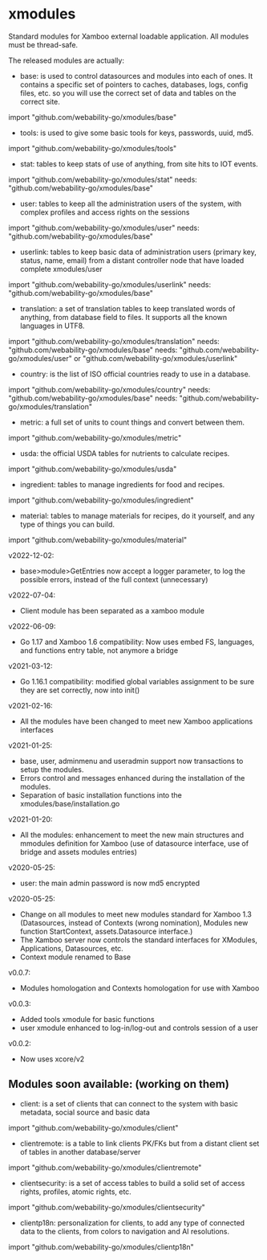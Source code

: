 # xmodules

Standard modules for Xamboo external loadable application.
All modules must be thread-safe.

The released modules are actually:

- base: is used to control datasources and modules into each of ones. It contains a specific set of pointers to caches, databases, logs, config files, etc. so you will use the correct set of data and tables on the correct site.

import "github.com/webability-go/xmodules/base"


- tools: is used to give some basic tools for keys, passwords, uuid, md5.

import "github.com/webability-go/xmodules/tools"


- stat: tables to keep stats of use of anything, from site hits to IOT events.

import "github.com/webability-go/xmodules/stat"
needs: "github.com/webability-go/xmodules/base"


- user: tables to keep all the administration users of the system, with complex profiles and access rights on the sessions

import "github.com/webability-go/xmodules/user"
needs: "github.com/webability-go/xmodules/base"


- userlink: tables to keep basic data of administration users (primary key, status, name, email) from a distant controller node that have loaded complete xmodules/user

import "github.com/webability-go/xmodules/userlink"
needs: "github.com/webability-go/xmodules/base"


- translation: a set of translation tables to keep translated words of anything, from database field to files. It supports all the known languages in UTF8.

import "github.com/webability-go/xmodules/translation"
needs: "github.com/webability-go/xmodules/base"
needs: "github.com/webability-go/xmodules/user" or "github.com/webability-go/xmodules/userlink"


- country: is the list of ISO official countries ready to use in a database.

import "github.com/webability-go/xmodules/country"
needs: "github.com/webability-go/xmodules/base"
needs: "github.com/webability-go/xmodules/translation"


- metric: a full set of units to count things and convert between them.

import "github.com/webability-go/xmodules/metric"


- usda: the official USDA tables for nutrients to calculate recipes.

import "github.com/webability-go/xmodules/usda"


- ingredient: tables to manage ingredients for food and recipes.

import "github.com/webability-go/xmodules/ingredient"


- material: tables to manage materials for recipes, do it yourself, and any type of things you can build.

import "github.com/webability-go/xmodules/material"

v2022-12-02:
- base>module>GetEntries now accept a logger parameter, to log the possible errors, instead of the full context (unnecessary)


v2022-07-04:
- Client module has been separated as a xamboo module

v2022-06-09:
- Go 1.17 and Xamboo 1.6 compatibility: Now uses embed FS, languages, and functions entry table, not anymore a bridge

v2021-03-12:
- Go 1.16.1 compatibility: modified global variables assignment to be sure they are set correctly, now into init()

v2021-02-16:
- All the modules have been changed to meet new Xamboo applications interfaces

v2021-01-25:
- base, user, adminmenu and useradmin support now transactions to setup the modules.
- Errors control and messages enhanced during the installation of the modules.
- Separation of basic installation functions into the xmodules/base/installation.go

v2021-01-20:
- All the modules: enhancement to meet the new main structures and mmodules definition for Xamboo (use of datasource interface, use of bridge and assets modules entries)

v2020-05-25:
- user: the main admin password is now md5 encrypted

v2020-05-25:
- Change on all modules to meet new modules standard for Xamboo 1.3 (Datasources, instead of Contexts (wrong nomination), Modules new function StartContext, assets.Datasource interface.)
- The Xamboo server now controls the standard interfaces for XModules, Applications, Datasources, etc.
- Context module renamed to Base

v0.0.7:
- Modules homologation and Contexts homologation for use with Xamboo

v0.0.3:
- Added tools xmodule for basic functions
- user xmodule enhanced to log-in/log-out and controls session of a user

v0.0.2:
- Now uses xcore/v2




Modules soon available: (working on them)
------------------------------------------


- client: is a set of clients that can connect to the system with basic metadata, social source and basic data

import "github.com/webability-go/xmodules/client"


- clientremote: is a table to link clients PK/FKs but from a distant client set of tables in another database/server

import "github.com/webability-go/xmodules/clientremote"


- clientsecurity: is a set of access tables to build a solid set of access rights, profiles, atomic rights, etc.

import "github.com/webability-go/xmodules/clientsecurity"


- clientp18n: personalization for clients, to add any type of connected data to the clients, from colors to navigation and AI resolutions.

import "github.com/webability-go/xmodules/clientp18n"
